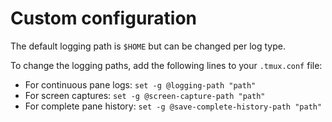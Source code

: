 # Custom configuration

The default logging path is `$HOME` but can be changed per log type.  

To change the logging paths, add the following lines to your `.tmux.conf` file:  
* For continuous pane logs: `set -g @logging-path "path"`  
* For screen captures: `set -g @screen-capture-path "path"`  
* For complete pane history: `set -g @save-complete-history-path "path"`
